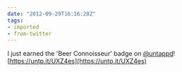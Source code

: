 ```yaml
---
date: "2012-09-29T16:16:28Z"
tags:
- imported
- from-twitter
---
```

I just earned the 'Beer Connoisseur' badge on [@untappd](/twitter/#/untappd)\! [https://untp.it/UXZ4es](https://untp.it/UXZ4es)

